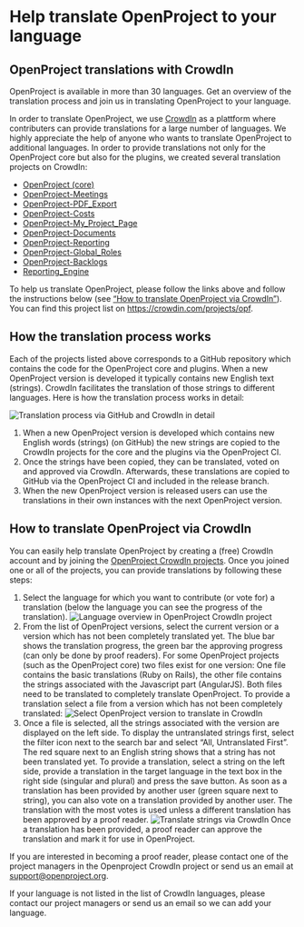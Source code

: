 # Help translate OpenProject to your language

## OpenProject translations with CrowdIn

OpenProject is available in more than 30 languages.
Get an overview of the translation process and join us in translating OpenProject to your language.

In order to translate OpenProject, we use [CrowdIn](https://crowdin.com/projects/opf) as a plattform where contributers can provide translations for a large number of languages.
We highly appreciate the help of anyone who wants to translate OpenProject to additional languages.
In order to provide translations not only for the OpenProject core but also for the plugins, we created several translation projects on CrowdIn:
* [OpenProject (core)](https://crowdin.com/project/openproject)
* [OpenProject-Meetings](https://crowdin.com/project/openproject-meeting)
* [OpenProject-PDF_Export](https://crowdin.com/project/openproject-pdfexport)
* [OpenProject-Costs](https://crowdin.com/project/openproject-costs)
* [OpenProject-My_Project_Page](https://crowdin.com/project/openproject-myprojectpage)
* [OpenProject-Documents](https://crowdin.com/project/openproject-documents)
* [OpenProject-Reporting](https://crowdin.com/project/openproject-reporting)
* [OpenProject-Global_Roles](https://crowdin.com/project/openproject-globalroles)
* [OpenProject-Backlogs](https://crowdin.com/project/openproject-backlogs)
* [Reporting_Engine](https://crowdin.com/project/reportingengine)

To help us translate OpenProject, please follow the links above and follow the instructions below (see [“How to translate OpenProject via CrowdIn”](https://github.com/opf/openproject/new/release/6.1/doc/development#how-to-translate-openproject-via-crowdin)).
You can find this project list on https://crowdin.com/projects/opf.

## How the translation process works

Each of the projects listed above corresponds to a GitHub repository which contains the code for the OpenProject core and plugins.
When a new OpenProject version is developed it typically contains new English text (strings). 
CrowdIn facilitates the translation of those strings to different languages.
Here is how the translation process works in detail:

![Translation process via GitHub and CrowdIn in detail](https://1t1rycb9er64f1pgy2iuseow-wpengine.netdna-ssl.com/wp-content/uploads/2015/07/GitHub-CrowdIn-OP.png "Translation process via GitHub and CrowdIn in detail")

1. When a new OpenProject version is developed which contains new English words (strings) (on GitHub) the new strings are copied to the CrowdIn projects for the core and the plugins via the OpenProject CI.
2. Once the strings have been copied, they can be translated, voted on and approved via CrowdIn. Afterwards, these translations are copied to GitHub via the OpenProject CI and included in the release branch.
3. When the new OpenProject version is released users can use the translations in their own instances with the next OpenProject version.

## How to translate OpenProject via CrowdIn
You can easily help translate OpenProject by creating a (free) CrowdIn account and by joining the [OpenProject CrowdIn projects](https://crowdin.com/projects/opf).
Once you joined one or all of the projects, you can provide translations by following these steps:
1. Select the language for which you want to contribute (or vote for) a translation (below the language you can see the progress of the translation).
![Language overview in OpenProject CrowdIn project](https://1t1rycb9er64f1pgy2iuseow-wpengine.netdna-ssl.com/wp-content/uploads/2015/07/CrowdIn1.png "Language overview in OpenProject CrowdIn project")
2. From the list of OpenProject versions, select the current version or a version which has not been completely translated yet. The blue bar shows the translation progress, the green bar the approving progress (can only be done by proof readers).
For some OpenProject projects (such as the OpenProject core) two files exist for one version: One file contains the basic translations (Ruby on Rails), the other file contains the strings associated with the Javascript part (AngularJS). Both files need to be translated to completely translate OpenProject. 
To provide a translation select a file from a version which has not been completely translated: 
![Select OpenProject version to translate in CrowdIn](https://1t1rycb9er64f1pgy2iuseow-wpengine.netdna-ssl.com/wp-content/uploads/2015/07/CrowdIn2.png "Select OpenProject version to translate in CrowdIn")
3. Once a file is selected, all the strings associated with the version are displayed on the left side. To display the untranslated strings first, select the filter icon next to the search bar and select “All, Untranslated First”.
The red square next to an English string shows that a string has not been translated yet. To provide a translation, select a string on the left side, provide a translation in the target language in the text box in the right side (singular and plural) and press the save button.
As soon as a translation has been provided by another user (green square next to string), you can also vote on a translation provided by another user. The translation with the most votes is used unless a different translation has been approved by a proof reader.
![Translate strings via CrowdIn](http://1t1rycb9er64f1pgy2iuseow-wpengine.netdna-ssl.com/wp-content/uploads/2015/07/CrowdIn3.png "Translate strings via CrowdIn")
Once a translation has been provided, a proof reader can approve the translation and mark it for use in OpenProject.

If you are interested in becoming a proof reader, please contact one of the project managers in the Openproject CrowdIn project or send us an email at support@openproject.org.

If your language is not listed in the list of CrowdIn languages, please contact our project managers or send us an email so we can add your language.
